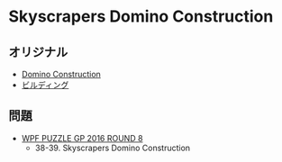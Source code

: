 # Skyscrapers Domino Construction

## オリジナル
- [Domino Construction](dominoconstruction.md)
- [ビルディング](skyscrapers.md)

## 問題
- [WPF PUZZLE GP 2016 ROUND 8](../questions/wpfpgp2016_8.md)
	- 38-39. Skyscrapers Domino Construction
